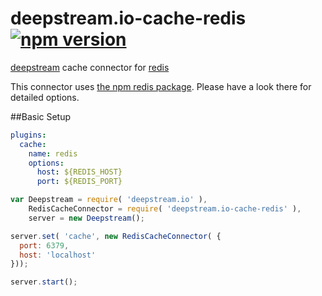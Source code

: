 # deepstream.io-cache-redis [![npm version](https://badge.fury.io/js/deepstream.io-cache-redis.svg)](http://badge.fury.io/js/deepstream.io-cache-redis)

[deepstream](http://deepstream.io) cache connector for [redis](http://redis.io/)

This connector uses [the npm redis package](https://www.npmjs.com/package/redis). Please have a look there for detailed options.

##Basic Setup
```yaml
plugins:
  cache:
    name: redis
    options:
      host: ${REDIS_HOST}
      port: ${REDIS_PORT}
```

```javascript
var Deepstream = require( 'deepstream.io' ),
    RedisCacheConnector = require( 'deepstream.io-cache-redis' ),
    server = new Deepstream();

server.set( 'cache', new RedisCacheConnector( {
  port: 6379,
  host: 'localhost'
}));

server.start();
```
